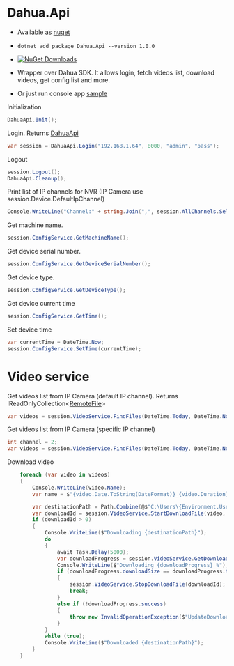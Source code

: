 # Dahua.Api
* Available as [nuget](https://www.nuget.org/packages/Dahua.Api/) 
* `dotnet add package Dahua.Api --version 1.0.0`

* [![NuGet Downloads](https://img.shields.io/nuget/dt/Dahua.Api.svg)](https://www.nuget.org/packages/Dahua.Api/)

* Wrapper over Dahua SDK. It allows login, fetch videos list, download videos, get config list and more.

* Or just run console app [sample](https://raw.githubusercontent.com/vov4uk/Dahua.Api/main/src/Dahua.Api.Example/Program.cs)

Initialization
```cs
DahuaApi.Init();
```

Login. Returns [DahuaApi](https://github.com/vov4uk/Dahua.Api/blob/main/src/Dahua.Api/DahuaApi.cs)
```cs
var session = DahuaApi.Login("192.168.1.64", 8000, "admin", "pass");
```

Logout
```cs
session.Logout();
DahuaApi.Cleanup();
```

Print list of IP channels for NVR (IP Camera use session.Device.DefaultIpChannel)
```cs
Console.WriteLine("Channel:" + string.Join(",", session.AllChannels.Select(t => $"Channel{t.Id}_{t.Name}")));
```

Get machine name.
```cs
session.ConfigService.GetMachineName();
```

Get device serial number.
```cs
session.ConfigService.GetDeviceSerialNumber();
```

Get device type.
```cs
session.ConfigService.GetDeviceType();
```

Get device current time
```cs
session.ConfigService.GetTime();
```

Set device time
```cs
var currentTime = DateTime.Now;
session.ConfigService.SetTime(currentTime);
```

# Video service
Get videos list from IP Camera (default IP channel). Returns IReadOnlyCollection<[RemoteFile](https://github.com/vov4uk/Dahua.Api/blob/main/src/Dahua.Api/Data/RemoteFile.cs)>
```cs
var videos = session.VideoService.FindFiles(DateTime.Today, DateTime.Now);
```

Get videos list from IP Camera (specific IP channel)
```cs
int channel = 2;
var videos = session.VideoService.FindFiles(DateTime.Today, DateTime.Now, channel);
```

Download video
```cs
    foreach (var video in videos)
    {
        Console.WriteLine(video.Name);
        var name = $"{video.Date.ToString(DateFormat)}_{video.Duration}.mp4";

        var destinationPath = Path.Combine(@$"C:\Users\{Environment.UserName}\Desktop", name);
        var downloadId = session.VideoService.StartDownloadFile(video, destinationPath);
        if (downloadId > 0)
        {
            Console.WriteLine($"Downloading {destinationPath}");
            do
            {
                await Task.Delay(5000);
                var downloadProgress = session.VideoService.GetDownloadPosition(downloadId);
                Console.WriteLine($"Downloading {downloadProgress} %");
                if (downloadProgress.downloadSize == downloadProgress.totalSize)
                {
                    session.VideoService.StopDownloadFile(downloadId);
                    break;
                }
                else if (!downloadProgress.success)
                {
                    throw new InvalidOperationException($"UpdateDownloadProgress failed, progress value = {downloadProgress}");
                }
            }
            while (true);
            Console.WriteLine($"Downloaded {destinationPath}");
        }
    }
```